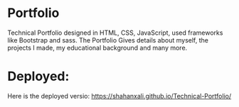 # Portfolio

Technical Portfolio designed in HTML, CSS, JavaScript, used frameworks like Bootstrap and sass.
The Portfolio Gives details about myself, the projects I made, my educational background and many more.

# Deployed: 
Here is the deployed versio: https://shahanxali.github.io/Technical-Portfolio/
